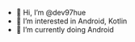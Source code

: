 - 👋 Hi, I’m @dev97hue
- 👀 I’m interested in Android, Kotlin
- 🌱 I’m currently doing Android

<!---
dev97hue/dev97hue is a ✨ special ✨ repository because its `README.md` (this file) appears on your GitHub profile.
You can click the Preview link to take a look at your changes.
--->
